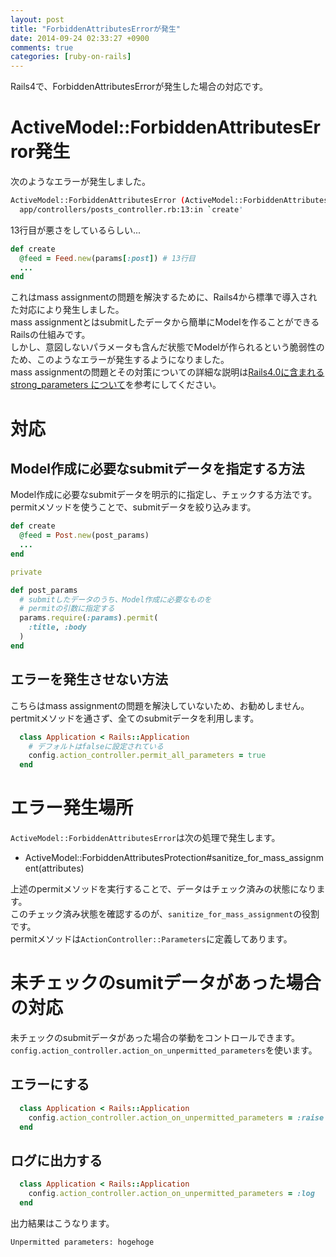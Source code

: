 ```yaml
---
layout: post
title: "ForbiddenAttributesErrorが発生"
date: 2014-09-24 02:33:27 +0900
comments: true
categories: [ruby-on-rails]
---
```


Rails4で、ForbiddenAttributesErrorが発生した場合の対応です。  

# ActiveModel::ForbiddenAttributesError発生

次のようなエラーが発生しました。

```sh
ActiveModel::ForbiddenAttributesError (ActiveModel::ForbiddenAttributesError):
  app/controllers/posts_controller.rb:13:in `create'
```

13行目が悪さをしているらしい...

```rb app/controllers/posts_controller.rb
def create
  @feed = Feed.new(params[:post]) # 13行目
  ...
end
```


<!-- more -->

これはmass assignmentの問題を解決するために、Rails4から標準で導入された対応により発生しました。  
mass assignmentとはsubmitしたデータから簡単にModelを作ることができるRailsの仕組みです。  
しかし、意図しないパラメータも含んだ状態でModelが作られるという脆弱性のため、このようなエラーが発生するようになりました。  
mass assignmentの問題とその対策についての詳細な説明は[Rails4.0に含まれる strong_parameters について](http://www.willnet.in/48)を参考にしてください。

# 対応

## Model作成に必要なsubmitデータを指定する方法

Model作成に必要なsubmitデータを明示的に指定し、チェックする方法です。
permitメソッドを使うことで、submitデータを絞り込みます。

```rb app/controllers/posts_controller.rb
def create
  @feed = Post.new(post_params)
  ...
end

private

def post_params
  # submitしたデータのうち、Model作成に必要なものを
  # permitの引数に指定する
  params.require(:params).permit(
    :title, :body
  )
end
```

## エラーを発生させない方法

こちらはmass assignmentの問題を解決していないため、お勧めしません。  
pertmitメソッドを通さず、全てのsubmitデータを利用します。

```rb config/application.rb
  class Application < Rails::Application
    # デフォルトはfalseに設定されている
    config.action_controller.permit_all_parameters = true
  end
```

# エラー発生場所

`ActiveModel::ForbiddenAttributesError`は次の処理で発生します。

* ActiveModel::ForbiddenAttributesProtection#sanitize_for_mass_assignment(attributes)

上述のpermitメソッドを実行することで、データはチェック済みの状態になります。  
このチェック済み状態を確認するのが、`sanitize_for_mass_assignment`の役割です。  
permitメソッドは`ActionController::Parameters`に定義してあります。 

# 未チェックのsumitデータがあった場合の対応

未チェックのsubmitデータがあった場合の挙動をコントロールできます。  
`config.action_controller.action_on_unpermitted_parameters`を使います。

## エラーにする

```rb config/application.rb
  class Application < Rails::Application
    config.action_controller.action_on_unpermitted_parameters = :raise
  end
```

## ログに出力する

```rb config/application.rb
  class Application < Rails::Application
    config.action_controller.action_on_unpermitted_parameters = :log
  end
```

出力結果はこうなります。
```sh 
Unpermitted parameters: hogehoge
```